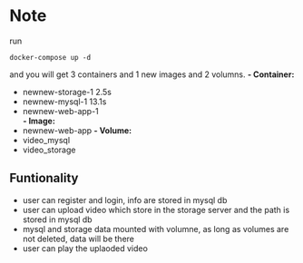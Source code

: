 # Note

run 
```
docker-compose up -d
```

and you will get 3 containers and 1 new images and 2 volumns.
**- Container:**
  - newnew-storage-1                                                                                                                                                                                                                              2.5s
  - newnew-mysql-1                                                                                                                                                                                                                            13.1s
  - newnew-web-app-1     
**- Image:**
  - newnew-web-app
**- Volume:**
  - video_mysql
  - video_storage


## Funtionality
- user can register and login, info are stored in mysql db
- user can upload video which store in the storage server and the path is stored in mysql db
- mysql and storage data mounted with volumne, as long as volumes are not deleted, data will be there
- user can play the uplaoded video
